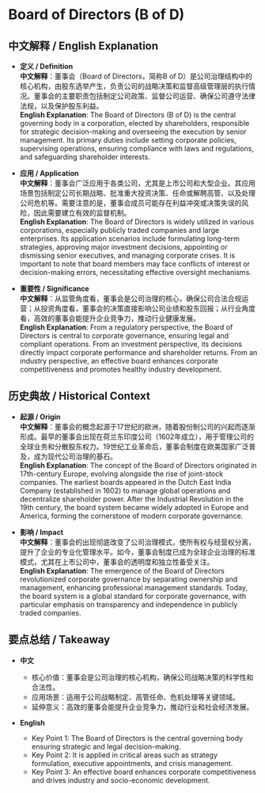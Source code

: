 # Board of Directors (B of D)

## 中文解释 / English Explanation

* **定义 / Definition**  
  **中文解释**：董事会（Board of Directors，简称B of D）是公司治理结构中的核心机构，由股东选举产生，负责公司的战略决策和监督高级管理层的执行情况。董事会的主要职责包括制定公司政策、监督公司运营、确保公司遵守法律法规，以及保护股东利益。  
  **English Explanation**: The Board of Directors (B of D) is the central governing body in a corporation, elected by shareholders, responsible for strategic decision-making and overseeing the execution by senior management. Its primary duties include setting corporate policies, supervising operations, ensuring compliance with laws and regulations, and safeguarding shareholder interests.

* **应用 / Application**  
  **中文解释**：董事会广泛应用于各类公司，尤其是上市公司和大型企业。其应用场景包括制定公司长期战略、批准重大投资决策、任命或解聘高管、以及处理公司危机等。需要注意的是，董事会成员可能存在利益冲突或决策失误的风险，因此需要建立有效的监督机制。  
  **English Explanation**: The Board of Directors is widely utilized in various corporations, especially publicly traded companies and large enterprises. Its application scenarios include formulating long-term strategies, approving major investment decisions, appointing or dismissing senior executives, and managing corporate crises. It is important to note that board members may face conflicts of interest or decision-making errors, necessitating effective oversight mechanisms.

* **重要性 / Significance**  
  **中文解释**：从监管角度看，董事会是公司治理的核心，确保公司合法合规运营；从投资角度看，董事会的决策直接影响公司业绩和股东回报；从行业角度看，高效的董事会能提升企业竞争力，推动行业健康发展。  
  **English Explanation**: From a regulatory perspective, the Board of Directors is central to corporate governance, ensuring legal and compliant operations. From an investment perspective, its decisions directly impact corporate performance and shareholder returns. From an industry perspective, an effective board enhances corporate competitiveness and promotes healthy industry development.

## 历史典故 / Historical Context

* **起源 / Origin**  
  **中文解释**：董事会的概念起源于17世纪的欧洲，随着股份制公司的兴起而逐渐形成。最早的董事会出现在荷兰东印度公司（1602年成立），用于管理公司的全球业务和分散股东权力。19世纪工业革命后，董事会制度在欧美国家广泛普及，成为现代公司治理的基石。  
  **English Explanation**: The concept of the Board of Directors originated in 17th-century Europe, evolving alongside the rise of joint-stock companies. The earliest boards appeared in the Dutch East India Company (established in 1602) to manage global operations and decentralize shareholder power. After the Industrial Revolution in the 19th century, the board system became widely adopted in Europe and America, forming the cornerstone of modern corporate governance.

* **影响 / Impact**  
  **中文解释**：董事会的出现彻底改变了公司治理模式，使所有权与经营权分离，提升了企业的专业化管理水平。如今，董事会制度已成为全球企业治理的标准模式，尤其在上市公司中，董事会的透明度和独立性备受关注。  
  **English Explanation**: The emergence of the Board of Directors revolutionized corporate governance by separating ownership and management, enhancing professional management standards. Today, the board system is a global standard for corporate governance, with particular emphasis on transparency and independence in publicly traded companies.

## 要点总结 / Takeaway

* **中文**  
  - 核心价值：董事会是公司治理的核心机构，确保公司战略决策的科学性和合法性。  
  - 应用场景：适用于公司战略制定、高管任命、危机处理等关键领域。  
  - 延伸意义：高效的董事会能提升企业竞争力，推动行业和社会经济发展。  

* **English**  
  - Key Point 1: The Board of Directors is the central governing body ensuring strategic and legal decision-making.  
  - Key Point 2: It is applied in critical areas such as strategy formulation, executive appointments, and crisis management.  
  - Key Point 3: An effective board enhances corporate competitiveness and drives industry and socio-economic development.